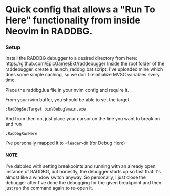 # Quick config that allows a "Run To Here" functionality from inside Neovim in RADDBG.

### Setup
Install the RADDBG debugger to a desired directory from here: https://github.com/EpicGamesExt/raddebugger
Inside the root folder of the raddebugger, create a launch_raddbg.bat script. I've uploaded mine which does
some simple caching, so we don't reinitialize MVSC variables every time.

Place the raddbg.lua file in your nvim config and require it. 

From your nvim buffer, you should be able to set the target

```
:RadDbgSetTarget bin\Debug\main.exe
```

And from then on, just place your cursor on the line you want to break on and run

```
:RadDbgRunHere
```

I've personally mapped it to `<leader>dh` (for Debug Here)

#### NOTE

I've dabbled with setting breakpoints and running with an already open instance of RADDBG, but
honestly, the debugger starts up so fast that it's almost like a window switch anyway. So personally,
I just close the debugger after I've done the debugging for the given breakpoint and then just
run the command again to re-open it.
